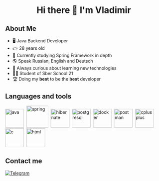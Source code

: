 <div id="header" align="center">
  <h1>Hi there 👋 I'm Vladimir</h1>
</div>

## About Me
* 🖥 Java Backend Developer
* 👉 28 years old
* 🌱 Currently studying Spring Framework in depth
* 🌎 Speak Russian, English and Deutsch
* 🧠 Always curious about learning new technologies
* 👨‍🎓 Student of Sber School 21
* 🏆 Doing my **best** to be the **best** developer

## Languages and tools
<img src="https://cdn.jsdelivr.net/gh/devicons/devicon@latest/icons/java/java-original-wordmark.svg" title="java" width="60" height="60"/>&nbsp;
<img src="https://cdn.jsdelivr.net/gh/devicons/devicon@latest/icons/spring/spring-original-wordmark.svg" title="spring" width="70" height="70"/>&nbsp;
<img src="https://cdn.jsdelivr.net/gh/devicons/devicon@latest/icons/hibernate/hibernate-original-wordmark.svg" title="hibernate" width="60" height="60"/>&nbsp;
<img src="https://cdn.jsdelivr.net/gh/devicons/devicon@latest/icons/postgresql/postgresql-original-wordmark.svg" title="postgresql" width="60" height="60"/>&nbsp;
<img src="https://cdn.jsdelivr.net/gh/devicons/devicon@latest/icons/docker/docker-plain-wordmark.svg" title="docker" width="60" height="60"/>&nbsp;
<img src="https://cdn.jsdelivr.net/gh/devicons/devicon@latest/icons/postman/postman-original-wordmark.svg" title="postman" width="60" height="60"/>&nbsp;
<img src="https://cdn.jsdelivr.net/gh/devicons/devicon@latest/icons/cplusplus/cplusplus-plain.svg" title="cplusplus" width="60" height="60"/>&nbsp;
<img src="https://cdn.jsdelivr.net/gh/devicons/devicon@latest/icons/c/c-plain.svg" title="c" width="60" height="60"/>&nbsp;
<img src="https://cdn.jsdelivr.net/gh/devicons/devicon@latest/icons/html5/html5-plain-wordmark.svg" title="html" width="60" height="60"/>&nbsp;

## Contact me
<a href="https://t.me/anywhereelsebuthere"> <img src="https://img.shields.io/badge/Telegram-blue?style=for-the-badge&logo=telegram&logoColor=white" alt="Telegram"/></a>

